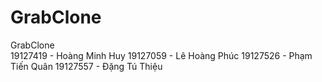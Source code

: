 # GrabClone
GrabClone  
19127419 - Hoàng Minh Huy
19127059 - Lê Hoàng Phúc
19127526 - Phạm Tiến Quân
19127557 - Đặng Tú Thiệu
